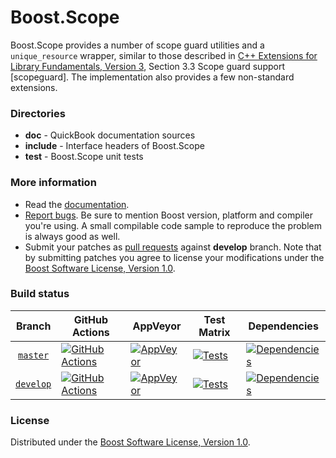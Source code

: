 # Boost.Scope

Boost.Scope provides a number of scope guard utilities and a `unique_resource` wrapper, similar to those described in
[C++ Extensions for Library Fundamentals, Version 3](https://github.com/cplusplus/fundamentals-ts/releases/tag/n4908),
Section 3.3 Scope guard support \[scopeguard\]. The implementation also provides a few non-standard extensions.

### Directories

* **doc** - QuickBook documentation sources
* **include** - Interface headers of Boost.Scope
* **test** - Boost.Scope unit tests

### More information

* Read the [documentation](https://www.boost.org/libs/scope/).
* [Report bugs](https://github.com/boostorg/scope/issues/new). Be sure to mention Boost version, platform and compiler you're using. A small compilable code sample to reproduce the problem is always good as well.
* Submit your patches as [pull requests](https://github.com/boostorg/scope/compare) against **develop** branch. Note that by submitting patches you agree to license your modifications under the [Boost Software License, Version 1.0](https://www.boost.org/LICENSE_1_0.txt).

### Build status

Branch          | GitHub Actions | AppVeyor | Test Matrix | Dependencies |
:-------------: | -------------- | -------- | ----------- | ------------ |
[`master`](https://github.com/boostorg/scope/tree/master) | [![GitHub Actions](https://github.com/boostorg/scope/actions/workflows/ci.yml/badge.svg?branch=master)](https://github.com/boostorg/scope/actions?query=branch%3Amaster) | [![AppVeyor](https://ci.appveyor.com/api/projects/status/7dr1fo39o27subn1/branch/master?svg=true)](https://ci.appveyor.com/project/Lastique/scope/branch/master) | [![Tests](https://img.shields.io/badge/matrix-master-brightgreen.svg)](https://regression.boost.io/master/developer/scope.html) | [![Dependencies](https://img.shields.io/badge/deps-master-brightgreen.svg)](https://pdimov.github.io/boostdep-report/master/scope.html)
[`develop`](https://github.com/boostorg/scope/tree/develop) | [![GitHub Actions](https://github.com/boostorg/scope/actions/workflows/ci.yml/badge.svg?branch=develop)](https://github.com/boostorg/scope/actions?query=branch%3Adevelop) | [![AppVeyor](https://ci.appveyor.com/api/projects/status/7dr1fo39o27subn1/branch/develop?svg=true)](https://ci.appveyor.com/project/Lastique/scope/branch/develop) | [![Tests](https://img.shields.io/badge/matrix-develop-brightgreen.svg)](https://regression.boost.io/develop/developer/scope.html) | [![Dependencies](https://img.shields.io/badge/deps-develop-brightgreen.svg)](https://pdimov.github.io/boostdep-report/develop/scope.html)

### License

Distributed under the [Boost Software License, Version 1.0](https://www.boost.org/LICENSE_1_0.txt).
